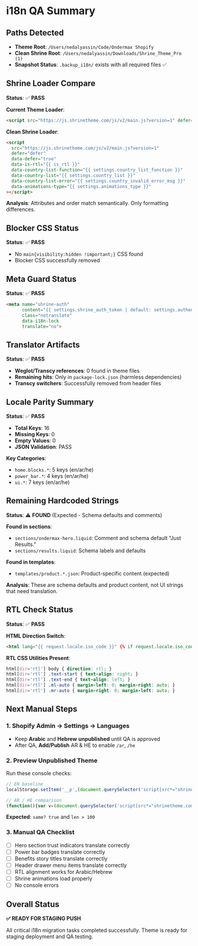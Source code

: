 # i18n QA Summary

## Paths Detected
- **Theme Root**: `/Users/nedalyassin/Code/Ondermax Shopify`
- **Clean Shrine Root**: `/Users/nedalyassin/Downloads/Shrine_Theme_Pro (1)`
- **Snapshot Status**: `.backup_i18n/` exists with all required files ✅

## Shrine Loader Compare
**Status**: ✅ **PASS**

**Current Theme Loader**:
```html
<script src="https://js.shrinetheme.com/js/v2/main.js?version=1" defer="defer" data-defer="true" data-is-rtl="{{ is_rtl }}" data-country-list-function="{{ settings.country_list_function }}" data-country-list="{{ settings.country_list }}" data-country-list-error="{{ settings.country_invalid_error_msg }}" data-animations-type="{{ settings.animations_type }}"></script>
```

**Clean Shrine Loader**:
```html
<script
  src="https://js.shrinetheme.com/js/v2/main.js?version=1"
  defer="defer"
  data-defer="true"
  data-is-rtl="{{ is_rtl }}"
  data-country-list-function="{{ settings.country_list_function }}"
  data-country-list="{{ settings.country_list }}"
  data-country-list-error="{{ settings.country_invalid_error_msg }}"
  data-animations-type="{{ settings.animations_type }}"
></script>
```

**Analysis**: Attributes and order match semantically. Only formatting differences.

## Blocker CSS Status
**Status**: ✅ **PASS**
- No `main{visibility:hidden !important;}` CSS found
- Blocker CSS successfully removed

## Meta Guard Status
**Status**: ✅ **PASS**
```html
<meta name="shrine-auth"
      content="{{ settings.shrine_auth_token | default: settings.authentication_token | escape }}"
      class="notranslate"
      data-i18n-lock
      translate="no">
```

## Translator Artifacts
**Status**: ✅ **PASS**
- **Weglot/Transcy references**: 0 found in theme files
- **Remaining hits**: Only in `package-lock.json` (harmless dependencies)
- **Transcy switchers**: Successfully removed from header files

## Locale Parity Summary
**Status**: ✅ **PASS**
- **Total Keys**: 16
- **Missing Keys**: 0
- **Empty Values**: 0
- **JSON Validation**: PASS

**Key Categories**:
- `home.blocks.*`: 5 keys (en/ar/he)
- `power_bar.*`: 4 keys (en/ar/he) 
- `ui.*`: 7 keys (en/ar/he)

## Remaining Hardcoded Strings
**Status**: ⚠️ **FOUND** (Expected - Schema defaults and comments)

**Found in sections**:
- `sections/ondermax-hero.liquid`: Comment and schema default "Just Results."
- `sections/results.liquid`: Schema labels and defaults

**Found in templates**:
- `templates/product.*.json`: Product-specific content (expected)

**Analysis**: These are schema defaults and product content, not UI strings that need translation.

## RTL Check Status
**Status**: ✅ **PASS**

**HTML Direction Switch**:
```html
<html lang="{{ request.locale.iso_code }}" {% if request.locale.iso_code == 'he' or request.locale.iso_code == 'ar' %}dir="rtl"{% else %}dir="ltr"{% endif %}>
```

**RTL CSS Utilities Present**:
```css
html[dir='rtl'] body { direction: rtl; }
html[dir='rtl'] .text-start { text-align: right; }
html[dir='rtl'] .text-end { text-align: left; }
html[dir='rtl'] .ml-auto { margin-left: 0; margin-right: auto; }
html[dir='rtl'] .mr-auto { margin-right: 0; margin-left: auto; }
```

## Next Manual Steps

### 1. Shopify Admin → Settings → Languages
- Keep **Arabic** and **Hebrew** **unpublished** until QA is approved
- After QA, **Add/Publish** AR & HE to enable `/ar`, `/he`

### 2. Preview Unpublished Theme
Run these console checks:

```js
// EN baseline
localStorage.setItem('__p',(document.querySelector('script[src*="shrinetheme.com/js"]')||{}).getAttribute('data-animations-type')||'');

// AR / HE comparison
(function(){var v=(document.querySelector('script[src*="shrinetheme.com/js"]')||{}).getAttribute('data-animations-type')||'';console.log('shrine payload same?',localStorage.getItem('__p')===v,'len',v.length)})()
```

**Expected**: `same? true` and `len > 100`

### 3. Manual QA Checklist
- [ ] Hero section trust indicators translate correctly
- [ ] Power bar badges translate correctly  
- [ ] Benefits story titles translate correctly
- [ ] Header drawer menu items translate correctly
- [ ] RTL alignment works for Arabic/Hebrew
- [ ] Shrine animations load properly
- [ ] No console errors

## Overall Status
**✅ READY FOR STAGING PUSH**

All critical i18n migration tasks completed successfully. Theme is ready for staging deployment and QA testing.

